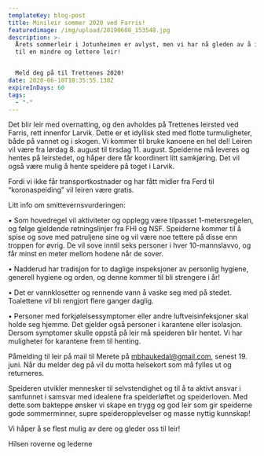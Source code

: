 ```yaml
---
templateKey: blog-post
title: Minileir sommer 2020 ved Farris!
featuredimage: /img/upload/20190608_153548.jpg
description: >-
  Årets sommerleir i Jotunheimen er avlyst, men vi har nå gleden av å invitere
  til en mindre og lettere leir!


  Meld deg på til Trettenes 2020!
date: 2020-06-10T18:35:55.130Z
expireInDays: 60
tags:
  - "-"
---
```

Det blir leir med overnatting, og den avholdes på Trettenes leirsted ved Farris, rett innenfor Larvik. Dette er et idyllisk sted med flotte turmuligheter, både på vannet og i skogen. Vi kommer til bruke kanoene en hel del! Leiren vil være fra lørdag 8. august til tirsdag 11. august. Speiderne må leveres og hentes på leirstedet, og håper dere får koordinert litt samkjøring. Det vil også være mulig å hente speidere på toget i Larvik.

Fordi vi ikke får transportkostnader og har fått midler fra Ferd til “koronaspeiding” vil leiren være gratis.

Litt info om smittevernsvurderingen: 

•	Som hovedregel vil aktiviteter og opplegg være tilpasset 1-metersregelen, og følge gjeldende retningslinjer fra FHI og NSF. Speiderne kommer til å spise og sove med patruljene sine og vil være noe tettere på disse enn troppen for øvrig. De vil sove inntil seks personer i hver 10-mannslavvo, og får minst en meter mellom hodene når de sover. 

•	Nadderud har tradisjon for to daglige inspeksjoner av personlig hygiene, generell hygiene og orden, og denne kommer til bli strengere i år! 

•	Det er vannklosetter og rennende vann å vaske seg med på stedet. Toalettene vil bli rengjort flere ganger daglig.

•	Personer med forkjølelsessymptomer eller andre luftveisinfeksjoner skal holde seg hjemme. Det gjelder også personer i karantene eller isolasjon. Dersom symptomer skulle oppstå på leir må speideren blir hentet. Vi har muligheter for karantene frem til henting.

Påmelding til leir på mail til Merete på mbhaukedal@gmail.com, senest 19. juni. Når du melder deg på vil du motta helsekort som må fylles ut og returneres.

Speideren utvikler mennesker til selvstendighet og til å ta aktivt ansvar i samfunnet i samsvar med idealene fra speiderløftet og speiderloven. Med dette som bakteppe ønsker vi skape en trygg og god leir som gir speiderne gode sommerminner, supre speideropplevelser og masse nyttig kunnskap!

Vi håper å se flest mulig av dere og gleder oss til leir!

Hilsen roverne og lederne